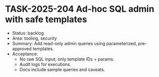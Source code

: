 # TASK-2025-204 Ad-hoc SQL admin with safe templates

- Status: backlog
- Area: tooling, security
- Summary: Add read-only admin queries using parameterized, pre-approved templates.
- Acceptance:
  - No raw SQL input; only template IDs + params.
  - Audit logs for executions.
  - Docs include sample queries and caveats.
